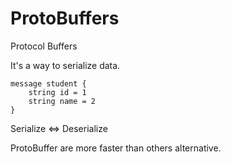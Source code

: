 # ProtoBuffers

Protocol Buffers

It's a way to serialize data.

```
message student {
    string id = 1
    string name = 2
}
```

Serialize <=> Deserialize

ProtoBuffer are more faster than others alternative.


